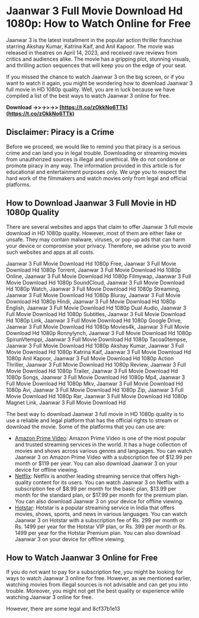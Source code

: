 # Jaanwar 3 Full Movie Download Hd 1080p: How to Watch Online for Free
 
Jaanwar 3 is the latest installment in the popular action thriller franchise starring Akshay Kumar, Katrina Kaif, and Anil Kapoor. The movie was released in theatres on April 14, 2023, and received rave reviews from critics and audiences alike. The movie has a gripping plot, stunning visuals, and thrilling action sequences that will keep you on the edge of your seat.
 
If you missed the chance to watch Jaanwar 3 on the big screen, or if you want to watch it again, you might be wondering how to download Jaanwar 3 full movie in HD 1080p quality. Well, you are in luck because we have compiled a list of the best ways to watch Jaanwar 3 online for free.
 
**Download ->>->>->> [https://t.co/zOkkNo6TTk](https://t.co/zOkkNo6TTk)**


 
## Disclaimer: Piracy is a Crime
 
Before we proceed, we would like to remind you that piracy is a serious crime and can land you in legal trouble. Downloading or streaming movies from unauthorized sources is illegal and unethical. We do not condone or promote piracy in any way. The information provided in this article is for educational and entertainment purposes only. We urge you to respect the hard work of the filmmakers and watch movies only from legal and official platforms.
 
## How to Download Jaanwar 3 Full Movie in HD 1080p Quality
 
There are several websites and apps that claim to offer Jaanwar 3 full movie download in HD 1080p quality. However, most of them are either fake or unsafe. They may contain malware, viruses, or pop-up ads that can harm your device or compromise your privacy. Therefore, we advise you to avoid such websites and apps at all costs.
 
Jaanwar 3 Full Movie Download Hd 1080p Free,  Jaanwar 3 Full Movie Download Hd 1080p Torrent,  Jaanwar 3 Full Movie Download Hd 1080p Online,  Jaanwar 3 Full Movie Download Hd 1080p Filmywap,  Jaanwar 3 Full Movie Download Hd 1080p SoundCloud,  Jaanwar 3 Full Movie Download Hd 1080p Watch,  Jaanwar 3 Full Movie Download Hd 1080p Streaming,  Jaanwar 3 Full Movie Download Hd 1080p Bluray,  Jaanwar 3 Full Movie Download Hd 1080p Hindi,  Jaanwar 3 Full Movie Download Hd 1080p English,  Jaanwar 3 Full Movie Download Hd 1080p Dual Audio,  Jaanwar 3 Full Movie Download Hd 1080p Subtitles,  Jaanwar 3 Full Movie Download Hd 1080p Link,  Jaanwar 3 Full Movie Download Hd 1080p Google Drive,  Jaanwar 3 Full Movie Download Hd 1080p Movies4k,  Jaanwar 3 Full Movie Download Hd 1080p Ronnylynch,  Jaanwar 3 Full Movie Download Hd 1080p SpirunVtemppi,  Jaanwar 3 Full Movie Download Hd 1080p Tacoa0tempse,  Jaanwar 3 Full Movie Download Hd 1080p Akshay Kumar,  Jaanwar 3 Full Movie Download Hd 1080p Katrina Kaif,  Jaanwar 3 Full Movie Download Hd 1080p Anil Kapoor,  Jaanwar 3 Full Movie Download Hd 1080p Action Thriller,  Jaanwar 3 Full Movie Download Hd 1080p Review,  Jaanwar 3 Full Movie Download Hd 1080p Trailer,  Jaanwar 3 Full Movie Download Hd 1080p Songs,  Jaanwar 3 Full Movie Download Hd 1080p Mp4,  Jaanwar 3 Full Movie Download Hd 1080p Mkv,  Jaanwar 3 Full Movie Download Hd 1080p Avi,  Jaanwar 3 Full Movie Download Hd 1080p Zip,  Jaanwar 3 Full Movie Download Hd 1080p Rar,  Jaanwar 3 Full Movie Download Hd 1080p Magnet Link,  Jaanwar 3 Full Movie Download Hd
 
The best way to download Jaanwar 3 full movie in HD 1080p quality is to use a reliable and legal platform that has the official rights to stream or download the movie. Some of the platforms that you can use are:
 
- [Amazon Prime Video](https://www.amazon.com/Jaanwar-3-Akshay-Kumar/dp/B08ZL5JZK9): Amazon Prime Video is one of the most popular and trusted streaming services in the world. It has a huge collection of movies and shows across various genres and languages. You can watch Jaanwar 3 on Amazon Prime Video with a subscription fee of $12.99 per month or $119 per year. You can also download Jaanwar 3 on your device for offline viewing.
- [Netflix](https://www.netflix.com/in/title/81234567): Netflix is another leading streaming service that offers high-quality content for its users. You can watch Jaanwar 3 on Netflix with a subscription fee of $8.99 per month for the basic plan, $13.99 per month for the standard plan, or $17.99 per month for the premium plan. You can also download Jaanwar 3 on your device for offline viewing.
- [Hotstar](https://www.hotstar.com/in/movies/jaanwar-3/1260067894): Hotstar is a popular streaming service in India that offers movies, shows, sports, and news in various languages. You can watch Jaanwar 3 on Hotstar with a subscription fee of Rs. 299 per month or Rs. 1499 per year for the Hotstar VIP plan, or Rs. 399 per month or Rs. 1499 per year for the Hotstar Premium plan. You can also download Jaanwar 3 on your device for offline viewing.

## How to Watch Jaanwar 3 Online for Free
 
If you do not want to pay for a subscription fee, you might be looking for ways to watch Jaanwar 3 online for free. However, as we mentioned earlier, watching movies from illegal sources is not advisable and can get you into trouble. Moreover, you might not get the best quality or experience while watching Jaanwar 3 online for free.
 
However, there are some legal and
 8cf37b1e13
 

